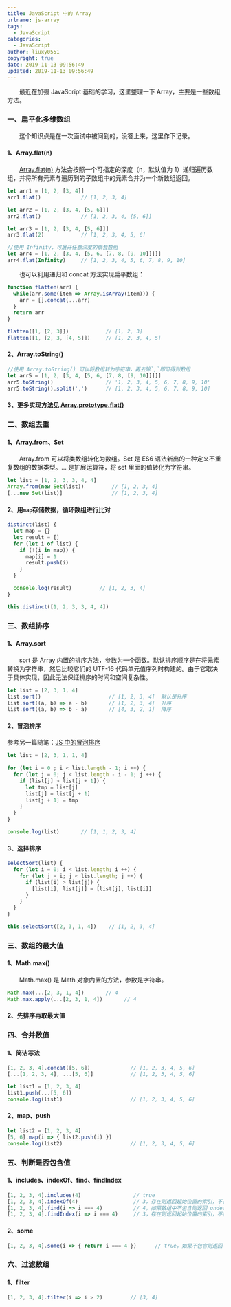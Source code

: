 ```yaml
---
title: JavaScript 中的 Array
urlname: js-array
tags:
  - JavaScript
categories:
  - JavaScript
author: liuxy0551
copyright: true
date: 2019-11-13 09:56:49
updated: 2019-11-13 09:56:49
---
```



　　最近在加强 JavaScript 基础的学习，这里整理一下 Array，主要是一些数组方法。
<!--more-->


### 一、扁平化多维数组

　　这个知识点是在一次面试中被问到的，没答上来，这里作下记录。

#### 1、Array.flat(n)

　　[Array.flat(n)](https://developer.mozilla.org/zh-CN/docs/Web/JavaScript/Reference/Global_Objects/Array/flat) 方法会按照一个可指定的深度（n，默认值为 1）递归遍历数组，并将所有元素与遍历到的子数组中的元素合并为一个新数组返回。

``` javascript
let arr1 = [1, 2, [3, 4]]
arr1.flat()             // [1, 2, 3, 4]

let arr2 = [1, 2, [3, 4, [5, 6]]]
arr2.flat()             // [1, 2, 3, 4, [5, 6]]

let arr3 = [1, 2, [3, 4, [5, 6]]]
arr3.flat(2)            // [1, 2, 3, 4, 5, 6]

//使用 Infinity，可展开任意深度的嵌套数组
let arr4 = [1, 2, [3, 4, [5, 6, [7, 8, [9, 10]]]]]
arr4.flat(Infinity)     // [1, 2, 3, 4, 5, 6, 7, 8, 9, 10]
```

　　也可以利用递归和 concat 方法实现扁平数组：

``` javascript
function flatten(arr) {
  while(arr.some(item => Array.isArray(item))) {
    arr = [].concat(...arr)
  }
  return arr
}

flatten([1, [2, 3]])            // [1, 2, 3]
flatten([1, [2, 3, [4, 5]])     // [1, 2, 3, 4, 5]
```

#### 2、Array.toString()

``` javascript
//使用 Array.toString() 可以将数组转为字符串，再去除`,`即可得到数组
let arr5 = [1, 2, [3, 4, [5, 6, [7, 8, [9, 10]]]]]
arr5.toString()                 // '1, 2, 3, 4, 5, 6, 7, 8, 9, 10'
arr5.toString().split(',')      // [1, 2, 3, 4, 5, 6, 7, 8, 9, 10]
```

#### 3、更多实现方法见 [Array.prototype.flat()](https://developer.mozilla.org/zh-CN/docs/Web/JavaScript/Reference/Global_Objects/Array/flat)


### 二、数组去重

#### 1、Array.from、Set

　　Array.from 可以将类数组转化为数组。Set 是 ES6 语法新出的一种定义不重复数组的数据类型。... 是扩展运算符，将 set 里面的值转化为字符串。

``` javascript
let list = [1, 2, 3, 3, 4, 4]
Array.from(new Set(list))         // [1, 2, 3, 4]
[...new Set(list)]                // [1, 2, 3, 4]
```

#### 2、用`map`存储数据，循环数组进行比对

``` javascript
distinct(list) {
  let map = {}
  let result = []
  for (let i of list) {
    if (!(i in map)) {
      map[i] = 1
      result.push(i)
    }
  }

  console.log(result)         // [1, 2, 3, 4]
}

this.distinct([1, 2, 3, 3, 4, 4])
```


### 三、数组排序

#### 1、Array.sort

　　sort 是 Array 内置的排序方法，参数为一个函数。默认排序顺序是在将元素转换为字符串，然后比较它们的 UTF-16 代码单元值序列时构建的。由于它取决于具体实现，因此无法保证排序的时间和空间复杂性。

``` javascript
let list = [2, 3, 1, 4]
list.sort()                      // [1, 2, 3, 4]  默认是升序
list.sort((a, b) => a - b)       // [1, 2, 3, 4]  升序
list.sort((a, b) => b - a)       // [4, 3, 2, 1]  降序
```

#### 2、冒泡排序

参考另一篇随笔：[JS 中的冒泡排序](https://liuxianyu.cn/article/js-bubble-sort.html)

``` javascript
let list = [2, 3, 1, 1, 4]
    
for (let i = 0 ; i < list.length - 1; i ++) {
  for (let j = 0; j < list.length - i - 1; j ++) {
    if (list[j] > list[j + 1]) {
      let tmp = list[j]
      list[j] = list[j + 1]
      list[j + 1] = tmp
    }
  }
}

console.log(list)       // [1, 1, 2, 3, 4]
```

#### 3、选择排序

``` javascript
selectSort(list) {
  for (let i = 0; i < list.length; i ++) {
    for (let j = i; j < list.length; j ++) { 
      if (list[i] > list[j]) { 
        [list[i], list[j]] = [list[j], list[i]]
      } 
    }
  }
}

this.selectSort([2, 3, 1, 4])    // [1, 2, 3, 4]
```


### 三、数组的最大值

#### 1、Math.max()

　　Math.max() 是 Math 对象内置的方法，参数是字符串。

``` javascript
Math.max(...[2, 3, 1, 4])       // 4
Math.max.apply(...[2, 3, 1, 4])       // 4
```

#### 2、先排序再取最大值


### 四、合并数值

#### 1、简洁写法

``` javascript
[1, 2, 3, 4].concat([5, 6])             // [1, 2, 3, 4, 5, 6]
[...[1, 2, 3, 4], ...[5, 6]]            // [1, 2, 3, 4, 5, 6]

let list1 = [1, 2, 3, 4]
list1.push(...[5, 6])
console.log(list1)                      // [1, 2, 3, 4, 5, 6]
```

#### 2、map、push

``` javascript
let list2 = [1, 2, 3, 4]
[5, 6].map(i => { list2.push(i) })
console.log(list2)                      // [1, 2, 3, 4, 5, 6]
```


### 五、判断是否包含值

#### 1、includes、indexOf、find、findIndex

``` javascript
[1, 2, 3, 4].includes(4)                 // true
[1, 2, 3, 4].indexOf(4)                  // 3，存在则返回起始位置的索引，不存在则返回 -1
[1, 2, 3, 4].find(i => i === 4)          // 4，如果数组中不包含则返回 undefined
[1, 2, 3, 4].findIndex(i => i === 4)     // 3，存在则返回起始位置的索引，不存在则返回 -1
```

#### 2、some

``` javascript
[1, 2, 3, 4].some(i => { return i === 4 })      // true，如果不包含则返回 false
```


### 六、过滤数组

#### 1、filter

``` javascript
[1, 2, 3, 4].filter(i => i > 2)         // [3, 4]
```
